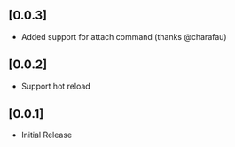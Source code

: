 ## [0.0.3]

* Added support for attach command (thanks @charafau)

## [0.0.2]

* Support hot reload

## [0.0.1]

* Initial Release
